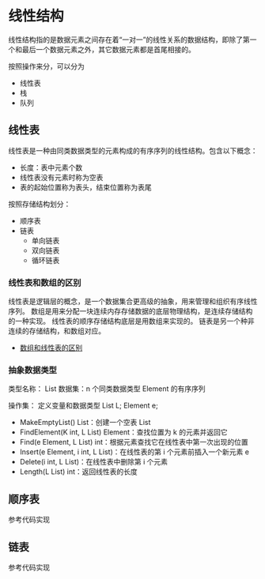 # 线性结构

线性结构指的是数据元素之间存在着“一对一”的线性关系的数据结构，即除了第一个和最后一个数据元素之外，其它数据元素都是首尾相接的。

按照操作来分，可以分为

- 线性表
- 栈
- 队列

## 线性表

线性表是一种由同类数据类型的元素构成的有序序列的线性结构。包含以下概念：

- 长度：表中元素个数
- 线性表没有元素时称为空表
- 表的起始位置称为表头，结束位置称为表尾

按照存储结构划分：

- 顺序表
- 链表
  - 单向链表
  - 双向链表
  - 循环链表

### 线性表和数组的区别

线性表是逻辑层的概念，是一个数据集合更高级的抽象，用来管理和组织有序线性序列。
数组是用来分配一块连续内存存储数据的底层物理结构，是连续存储结构的一种实现。
线性表的顺序存储结构底层是用数组来实现的。
链表是另一个种非连续的存储结构，和数组对应。

- [数组和线性表的区别](https://www.jianshu.com/p/2008e29c39e2)

### 抽象数据类型

类型名称： List
数据集：n 个同类数据类型 Element 的有序序列

操作集： 定义变量和数据类型 List L; Element e;

- MakeEmptyList() List：创建一个空表 List
- FindElement(K int, L List) Element：查找位置为 k 的元素并返回它
- Find(e Element, L List) int：根据元素查找它在线性表中第一次出现的位置
- Insert(e Element, i int, L List)：在线性表的第 i 个元素前插入一个新元素 e
- Delete(i int, L List)：在线性表中删除第 i 个元素
- Length(L List) int：返回线性表的长度

## 顺序表

参考代码实现

## 链表

参考代码实现
